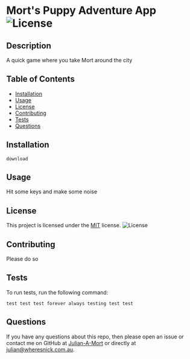 
  # Mort's Puppy Adventure App ![License](https://img.shields.io/badge/license-MIT-blue.svg)
  
  ## Description
  A quick game where you take Mort around the city
  
  ## Table of Contents
  * [Installation](#installation)
  * [Usage](#usage)
  * [License](#license)
  * [Contributing](#contributing)
  * [Tests](#tests)
  * [Questions](#questions)
  
  ## Installation
  ```
  download
  ```
  
  ## Usage
  Hit some keys and make some noise
  
  
  ## License
  This project is licensed under the [MIT](https://opensource.org/licenses/MIT) license.
  ![License](https://img.shields.io/badge/license-MIT-blue.svg)
  
  
  
  ## Contributing
  Please do so
  
  ## Tests
  To run tests, run the following command:
  ```
  test test test forever always testing test test
  ```
  
  ## Questions
  If you have any questions about this repo, then please open an issue or contact me on GitHub at [Julian-A-Mort](https://github.com/Julian-A-Mort) or directly at julian@wheresnick.com.au.
  